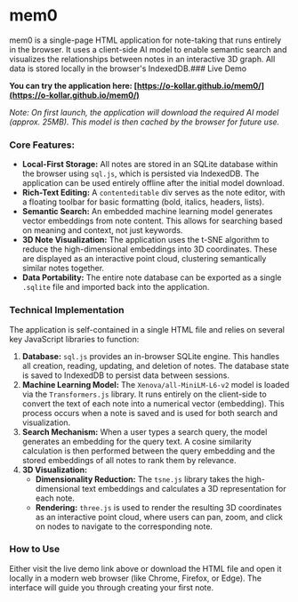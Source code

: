 # mem0

mem0 is a single-page HTML application for note-taking that runs entirely in the browser. It uses a client-side AI model to enable semantic search and visualizes the relationships between notes in an interactive 3D graph. All data is stored locally in the browser's IndexedDB.### Live Demo

**You can try the application here: [https://o-kollar.github.io/mem0/](https://o-kollar.github.io/mem0/)**

*Note: On first launch, the application will download the required AI model (approx. 25MB). This model is then cached by the browser for future use.*

### Core Features:

*   **Local-First Storage:** All notes are stored in an SQLite database within the browser using `sql.js`, which is persisted via IndexedDB. The application can be used entirely offline after the initial model download.
*   **Rich-Text Editing:** A `contenteditable` div serves as the note editor, with a floating toolbar for basic formatting (bold, italics, headers, lists).
*   **Semantic Search:** An embedded machine learning model generates vector embeddings from note content. This allows for searching based on meaning and context, not just keywords.
*   **3D Note Visualization:** The application uses the t-SNE algorithm to reduce the high-dimensional embeddings into 3D coordinates. These are displayed as an interactive point cloud, clustering semantically similar notes together.
*   **Data Portability:** The entire note database can be exported as a single `.sqlite` file and imported back into the application.

### Technical Implementation

The application is self-contained in a single HTML file and relies on several key JavaScript libraries to function:

1.  **Database:** `sql.js` provides an in-browser SQLite engine. This handles all creation, reading, updating, and deletion of notes. The database state is saved to IndexedDB to persist data between sessions.
2.  **Machine Learning Model:** The `Xenova/all-MiniLM-L6-v2` model is loaded via the `Transformers.js` library. It runs entirely on the client-side to convert the text of each note into a numerical vector (embedding). This process occurs when a note is saved and is used for both search and visualization.
3.  **Search Mechanism:** When a user types a search query, the model generates an embedding for the query text. A cosine similarity calculation is then performed between the query embedding and the stored embeddings of all notes to rank them by relevance.
4.  **3D Visualization:**
    *   **Dimensionality Reduction:** The `tsne.js` library takes the high-dimensional text embeddings and calculates a 3D representation for each note.
    *   **Rendering:** `three.js` is used to render the resulting 3D coordinates as an interactive point cloud, where users can pan, zoom, and click on nodes to navigate to the corresponding note.

### How to Use

Either visit the live demo link above or download the HTML file and open it locally in a modern web browser (like Chrome, Firefox, or Edge). The interface will guide you through creating your first note.
